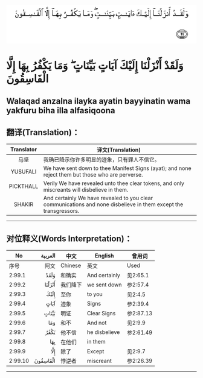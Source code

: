 ![002:099](images/002_099.gif)

#   وَلَقَدْ أَنْزَلْنَا إِلَيْكَ آيَاتٍ بَيِّنَاتٍ ۖ وَمَا يَكْفُرُ بِهَا إِلَّا الْفَاسِقُونَ 

## Walaqad anzalna ilayka ayatin bayyinatin wama yakfuru biha illa alfasiqoona

## 翻译(Translation)：

| Translator | 译文(Translation)                                            |
| :--------: | ------------------------------------------------------------ |
|    马坚    | 我确已降示你许多明显的迹象，只有罪人不信它。                 |
|  YUSUFALI  | We have sent down to thee Manifest Signs (ayat); and none reject them but those who are perverse. |
| PICKTHALL  | Verily We have revealed unto thee clear tokens, and only miscreants will disbelieve in them. |
|   SHAKIR   | And certainly We have revealed to you clear communications and none disbelieve in them except the transgressors. |

---

## 对位释义(Words Interpretation)：

| No      |  العربية | 中文     | English       | 曾用词    |
| ------- | -------: | -------- | ------------- | --------- |
| 序号    |     阿文 | Chinese  | 英文          | Used      |
| 2:99.1  |     وَلَقَدْ | 和确实   | And certainly | 见2:65.1  |
| 2:99.2  |   أَنْزَلْنَا | 我们降下 | we sent down  | 参2:57.4  |
| 2:99.3  |     إِلَيْكَ | 至你     | to you        | 见2:4.5   |
| 2:99.4  |     آيَاتٍ | 迹象     | Signs         | 参2:39.4  |
| 2:99.5  |    بَيِّنَاتٍ | 明证     | Clear Signs   | 参2:87.13 |
| 2:99.6  |      وَمَا | 和不     | And not       | 见2:9.9   |
| 2:99.7  |     يَكْفُرُ | 他不信   | he disbelieve | 参2:61.49 |
| 2:99.8  |      بِهَا | 在他们   | in them       |           |
| 2:99.9  |      إِلَّا | 除了     | Except        | 见2:9.7   |
| 2:99.10 | الْفَاسِقُونَ | 悖逆者   | miscreant     | 参2:26.39 |

---
